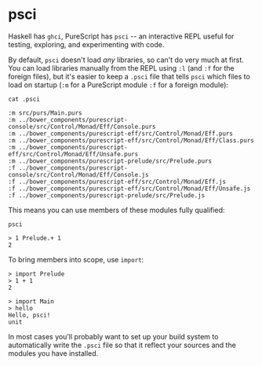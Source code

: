 psci
====

Haskell has `ghci`, PureScript has `psci` -- an interactive REPL useful for
testing, exploring, and experimenting with code.

By default, `psci` doesn't load *any* libraries, so can't do very much at
first.  You can load libraries manually from the REPL using `:l` (and `:f` for
the foreign files), but it's easier to keep a `.psci` file that tells `psci`
which files to load on startup (`:m` for a PureScript module `:f` for a foreign
module):

    cat .psci

    :m src/purs/Main.purs
    :m ../bower_components/purescript-console/src/Control/Monad/Eff/Console.purs
    :m ../bower_components/purescript-eff/src/Control/Monad/Eff.purs
    :m ../bower_components/purescript-eff/src/Control/Monad/Eff/Class.purs
    :m ../bower_components/purescript-eff/src/Control/Monad/Eff/Unsafe.purs
    :m ../bower_components/purescript-prelude/src/Prelude.purs
    :f ../bower_components/purescript-console/src/Control/Monad/Eff/Console.js
    :f ../bower_components/purescript-eff/src/Control/Monad/Eff.js
    :f ../bower_components/purescript-eff/src/Control/Monad/Eff/Unsafe.js
    :f ../bower_components/purescript-prelude/src/Prelude.js

This means you can use members of these modules fully qualified:

    psci

    > 1 Prelude.+ 1
    2

To bring members into scope, use `import`:

    > import Prelude
    > 1 + 1
    2

    > import Main
    > hello
    Hello, psci!
    unit

In most cases you'll probably want to set up your build system to automatically
write the `.psci` file so that it reflect your sources and the modules you have
installed.
